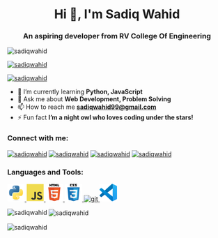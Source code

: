 <h1 align="center">Hi 👋, I'm Sadiq Wahid</h1>
<h3 align="center">An aspiring developer from RV College Of Engineering </h3>

<p align="left"> <img src="https://komarev.com/ghpvc/?username=sadiqwahid&label=Profile%20views&color=0e75b6&style=flat" alt="sadiqwahid" /> </p>

<p align="left"> <a href="https://github.com/ryo-ma/github-profile-trophy"><img src="https://github-profile-trophy.vercel.app/?username=sadiqwahid" alt="sadiqwahid" /></a> </p>

<p align="left"> <a href="https://twitter.com/sadiqwahid" target="blank"><img src="https://img.shields.io/twitter/follow/sadiqwahid?logo=twitter&style=for-the-badge" alt="sadiqwahid" /></a> </p>

- 🌱 I’m currently learning **Python, JavaScript**  
- 💬 Ask me about **Web Development, Problem Solving**  
- 📫 How to reach me **sadiqwahid99@gmail.com**  
- ⚡ Fun fact **I’m a night owl who loves coding under the stars!**

<h3 align="left">Connect with me:</h3>
<p align="left">
<a href="https://twitter.com/sadiqwahid" target="blank"><img align="center" src="https://raw.githubusercontent.com/rahuldkjain/github-profile-readme-generator/master/src/images/icons/Social/twitter.svg" alt="sadiqwahid" height="30" width="40" /></a>
<a href="https://linkedin.com/in/sadiqwahid" target="blank"><img align="center" src="https://raw.githubusercontent.com/rahuldkjain/github-profile-readme-generator/master/src/images/icons/Social/linked-in-alt.svg" alt="sadiqwahid" height="30" width="40" /></a>
<a href="https://instagram.com/sadiqwahid" target="blank"><img align="center" src="https://raw.githubusercontent.com/rahuldkjain/github-profile-readme-generator/master/src/images/icons/Social/instagram.svg" alt="sadiqwahid" height="30" width="40" /></a>
<a href="https://www.hackerrank.com/sadiqwahid" target="blank"><img align="center" src="https://raw.githubusercontent.com/rahuldkjain/github-profile-readme-generator/master/src/images/icons/Social/hackerrank.svg" alt="sadiqwahid" height="30" width="40" /></a>
</p>

<h3 align="left">Languages and Tools:</h3>
<p align="left"> 
<a href="https://www.python.org" target="_blank" rel="noreferrer"> <img src="https://raw.githubusercontent.com/devicons/devicon/master/icons/python/python-original.svg" alt="python" width="40" height="40"/> </a> 
<a href="https://developer.mozilla.org/en-US/docs/Web/JavaScript" target="_blank" rel="noreferrer"> <img src="https://raw.githubusercontent.com/devicons/devicon/master/icons/javascript/javascript-original.svg" alt="javascript" width="40" height="40"/> </a> 
<a href="https://www.w3.org/html/" target="_blank" rel="noreferrer"> <img src="https://raw.githubusercontent.com/devicons/devicon/master/icons/html5/html5-original-wordmark.svg" alt="html5" width="40" height="40"/> </a> 
<a href="https://www.w3schools.com/css/" target="_blank" rel="noreferrer"> <img src="https://raw.githubusercontent.com/devicons/devicon/master/icons/css3/css3-original-wordmark.svg" alt="css3" width="40" height="40"/> </a> 
<a href="https://git-scm.com/" target="_blank" rel="noreferrer"> <img src="https://www.vectorlogo.zone/logos/git-scm/git-scm-icon.svg" alt="git" width="40" height="40"/> </a> 
<a href="https://code.visualstudio.com/" target="_blank" rel="noreferrer"> <img src="https://raw.githubusercontent.com/devicons/devicon/master/icons/vscode/vscode-original.svg" alt="vscode" width="40" height="40"/> </a> 
</p>

<p><img align="left" src="https://github-readme-stats.vercel.app/api/top-langs?username=sadiqwahid&show_icons=true&locale=en&layout=compact" alt="sadiqwahid" /></p>

<p>&nbsp;<img align="center" src="https://github-readme-stats.vercel.app/api?username=sadiqwahid&show_icons=true&locale=en" alt="sadiqwahid" /></p>

<p><img align="center" src="https://github-readme-streak-stats.herokuapp.com/?user=sadiqwahid&" alt="sadiqwahid" /></p>
